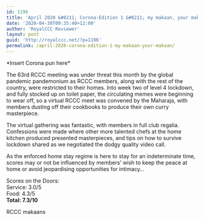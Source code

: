 ```yaml
---
id: 1196
title: 'April 2020 &#8211; Corona-Edition 1 &#8211; my makaan, your makaan'
date: '2020-04-30T09:35:40+12:00'
author: 'RoyalCCC Reviewer'
layout: post
guid: 'http://royalccc.net/?p=1196'
permalink: /april-2020-corona-edition-1-my-makaan-your-makaan/
---
```


\*Insert Corona pun here\*

The 63rd RCCC meeting was under threat this month by the global pandemic pandemonium as RCCC members, along with the rest of the country, were restricted to their homes. Into week two of level 4 lockdown, and fully stocked up on toilet paper, the circulating memes were beginning to wear off, so a virtual RCCC meet was convened by the Maharaja, with members dusting off their cookbooks to produce their own curry masterpiece.

The virtual gathering was fantastic, with members in full club regalia. Confessions were made where other more talented chefs at the home kitchen produced presented masterpieces, and tips on how to survive lockdown shared as we negotiated the dodgy quality video call.

As the enforced home stay regime is here to stay for an indeterminate time, scores may or not be influenced by members’ wish to keep the peace at home or avoid jeopardising opportunities for intimacy…

Scores on the Doors:  
Service: 3.0/5  
Food: 4.3/5  
**Total: 7.3/10**

RCCC makaans